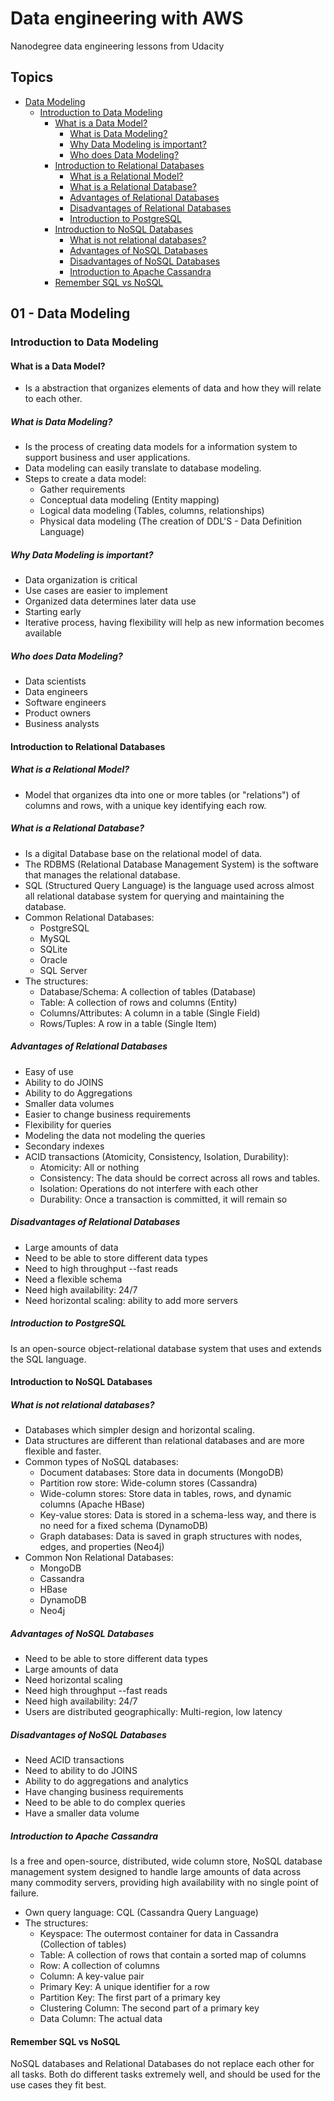 # Data engineering with AWS

Nanodegree data engineering lessons from Udacity

## Topics

- [Data Modeling](#01---data-modeling)
  - [Introduction to Data Modeling](#introduction-to-data-modeling)
    - [What is a Data Model?](#what-is-a-data-model)
      - [What is Data Modeling?](#what-is-data-modeling)
      - [Why Data Modeling is important?](#why-data-modeling-is-important)
      - [Who does Data Modeling?](#who-does-data-modeling)
    - [Introduction to Relational Databases](#introduction-to-relational-databases)
      - [What is a Relational Model?](#what-is-a-relational-model)
      - [What is a Relational Database?](#what-is-a-relational-database)
      - [Advantages of Relational Databases](#advantages-of-relational-databases)
      - [Disadvantages of Relational Databases](#disadvantages-of-relational-databases)
      - [Introduction to PostgreSQL](#introduction-to-postgresql)
    - [Introduction to NoSQL Databases](#introduction-to-nosql-databases)
      - [What is not relational databases?](#what-is-not-relational-databases)
      - [Advantages of NoSQL Databases](#advantages-of-nosql-databases)
      - [Disadvantages of NoSQL Databases](#disadvantages-of-nosql-databases)
      - [Introduction to Apache Cassandra](#introduction-to-apache-cassandra)
    - [Remember SQL vs NoSQL](#remember-sql-vs-nosql)

## 01 - Data Modeling

### Introduction to Data Modeling

#### What is a Data Model?

- Is a abstraction that organizes elements of data and how they will relate to each other.

##### What is Data Modeling?

- Is the process of creating data models for a information system to support business and user applications.
- Data modeling can easily translate to database modeling.
- Steps to create a data model:
  - Gather requirements
  - Conceptual data modeling (Entity mapping)
  - Logical data modeling (Tables, columns, relationships)
  - Physical data modeling (The creation of DDL'S - Data Definition Language)

##### Why Data Modeling is important?

- Data organization is critical
- Use cases are easier to implement
- Organized data determines later data use
- Starting early
- Iterative process, having flexibility will help as new information becomes available

##### Who does Data Modeling?

- Data scientists
- Data engineers
- Software engineers
- Product owners
- Business analysts

#### Introduction to Relational Databases

##### What is a Relational Model?

- Model that organizes dta into one or more tables (or "relations") of columns and rows, with a unique key identifying each row.

##### What is a Relational Database?

- Is a digital Database base on the relational model of data.
- The RDBMS (Relational Database Management System) is the software that manages the relational database.
- SQL (Structured Query Language) is the language used across almost all relational database system for querying and maintaining the database.
- Common Relational Databases:
  - PostgreSQL
  - MySQL
  - SQLite
  - Oracle
  - SQL Server
- The structures:
  - Database/Schema: A collection of tables (Database)
  - Table: A collection of rows and columns (Entity)
  - Columns/Attributes: A column in a table (Single Field)
  - Rows/Tuples: A row in a table (Single Item)

##### Advantages of Relational Databases

- Easy of use
- Ability to do JOINS
- Ability to do Aggregations
- Smaller data volumes
- Easier to change business requirements
- Flexibility for queries
- Modeling the data not modeling the queries
- Secondary indexes
- ACID transactions (Atomicity, Consistency, Isolation, Durability):
  - Atomicity: All or nothing
  - Consistency: The data should be correct across all rows and tables.
  - Isolation: Operations do not interfere with each other
  - Durability: Once a transaction is committed, it will remain so

##### Disadvantages of Relational Databases

- Large amounts of data
- Need to be able to store different data types
- Need to high throughput --fast reads
- Need a flexible schema
- Need high availability: 24/7
- Need horizontal scaling: ability to add more servers

##### Introduction to PostgreSQL

Is an open-source object-relational database system that uses and extends the SQL language.

#### Introduction to NoSQL Databases

##### What is not relational databases?

- Databases which simpler design and horizontal scaling.
- Data structures are different than relational databases and are more flexible and faster.
- Common types of NoSQL databases:
  - Document databases: Store data in documents (MongoDB)
  - Partition row store: Wide-column stores (Cassandra)
  - Wide-column stores: Store data in tables, rows, and dynamic columns (Apache HBase)
  - Key-value stores: Data is stored in a schema-less way, and there is no need for a fixed schema (DynamoDB)
  - Graph databases: Data is saved in graph structures with nodes, edges, and properties (Neo4j)
- Common Non Relational Databases:
  - MongoDB
  - Cassandra
  - HBase
  - DynamoDB
  - Neo4j

##### Advantages of NoSQL Databases

- Need to be able to store different data types
- Large amounts of data
- Need horizontal scaling
- Need high throughput --fast reads
- Need high availability: 24/7
- Users are distributed geographically: Multi-region, low latency

##### Disadvantages of NoSQL Databases

- Need ACID transactions
- Need to ability to do JOINS
- Ability to do aggregations and analytics
- Have changing business requirements
- Need to be able to do complex queries
- Have a smaller data volume

##### Introduction to Apache Cassandra

Is a free and open-source, distributed, wide column store, NoSQL database management system designed to handle large amounts of data across many commodity servers, providing high availability with no single point of failure.

- Own query language: CQL (Cassandra Query Language)
- The structures:
  - Keyspace: The outermost container for data in Cassandra (Collection of tables)
  - Table: A collection of rows that contain a sorted map of columns
  - Row: A collection of columns
  - Column: A key-value pair
  - Primary Key: A unique identifier for a row
  - Partition Key: The first part of a primary key
  - Clustering Column: The second part of a primary key
  - Data Column: The actual data

#### Remember SQL vs NoSQL

NoSQL databases and Relational Databases do not replace each other for all tasks. Both do different tasks extremely well, and should be used for the use cases they fit best.
